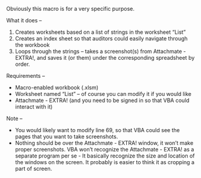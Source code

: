 
Obviously this macro is for a very specific purpose. 

What it does – 

1.	Creates worksheets based on a list of strings in the worksheet “List”
2.	Creates an index sheet so that auditors could easily navigate through the workbook
3.	Loops through the strings – takes a screenshot(s) from Attachmate - EXTRA!, and saves it (or them) under the corresponding spreadsheet by order. 

Requirements – 

* Macro-enabled workbook (.xlsm)
* Worksheet named “List” – of course you can modify it if you would like
* Attachmate - EXTRA! (and you need to be signed in so that VBA could interact with it)

Note – 

* You would likely want to modify line 69, so that VBA could see the pages that you want to take screenshots. 
* Nothing should be over the Attachmate - EXTRA! window, it won’t make proper screenshots. VBA won’t recognize the Attachmate - EXTRA! as a separate program per se - It basically recognize the size and location of the windows on the screen. It probably is easier to think it as cropping a part of screen. 
